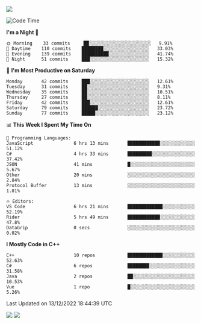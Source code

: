 ![](https://komarev.com/ghpvc/?username=lilpidgey&color=red)
<!--START_SECTION:waka-->
![Code Time](http://img.shields.io/badge/Code%20Time-1%2C418%20hrs%2035%20mins-blue)

**I'm a Night 🦉** 

```text
🌞 Morning    33 commits     ██░░░░░░░░░░░░░░░░░░░░░░░   9.91% 
🌆 Daytime    110 commits    ████████░░░░░░░░░░░░░░░░░   33.03% 
🌃 Evening    139 commits    ██████████░░░░░░░░░░░░░░░   41.74% 
🌙 Night      51 commits     ███░░░░░░░░░░░░░░░░░░░░░░   15.32%

```
📅 **I'm Most Productive on Saturday** 

```text
Monday       42 commits     ███░░░░░░░░░░░░░░░░░░░░░░   12.61% 
Tuesday      31 commits     ██░░░░░░░░░░░░░░░░░░░░░░░   9.31% 
Wednesday    35 commits     ██░░░░░░░░░░░░░░░░░░░░░░░   10.51% 
Thursday     27 commits     ██░░░░░░░░░░░░░░░░░░░░░░░   8.11% 
Friday       42 commits     ███░░░░░░░░░░░░░░░░░░░░░░   12.61% 
Saturday     79 commits     ██████░░░░░░░░░░░░░░░░░░░   23.72% 
Sunday       77 commits     █████░░░░░░░░░░░░░░░░░░░░   23.12%

```


📊 **This Week I Spent My Time On** 

```text
💬 Programming Languages: 
JavaScript               6 hrs 13 mins       ████████████░░░░░░░░░░░░░   51.12% 
C#                       4 hrs 33 mins       █████████░░░░░░░░░░░░░░░░   37.42% 
JSON                     41 mins             █░░░░░░░░░░░░░░░░░░░░░░░░   5.67% 
Other                    20 mins             ░░░░░░░░░░░░░░░░░░░░░░░░░   2.84% 
Protocol Buffer          13 mins             ░░░░░░░░░░░░░░░░░░░░░░░░░   1.81%

🔥 Editors: 
VS Code                  6 hrs 21 mins       █████████████░░░░░░░░░░░░   52.19% 
Rider                    5 hrs 49 mins       ████████████░░░░░░░░░░░░░   47.8% 
DataGrip                 0 secs              ░░░░░░░░░░░░░░░░░░░░░░░░░   0.02%

```

**I Mostly Code in C++** 

```text
C++                      10 repos            █████████████░░░░░░░░░░░░   52.63% 
C#                       6 repos             ████████░░░░░░░░░░░░░░░░░   31.58% 
Java                     2 repos             ██░░░░░░░░░░░░░░░░░░░░░░░   10.53% 
Vue                      1 repo              █░░░░░░░░░░░░░░░░░░░░░░░░   5.26%

```



 Last Updated on 13/12/2022 18:44:39 UTC
<!--END_SECTION:waka-->
![](https://hit.yhype.me/github/profile?user_id=42968544)
![](https://komarev.com/ghpvc/?lilpidgey)
